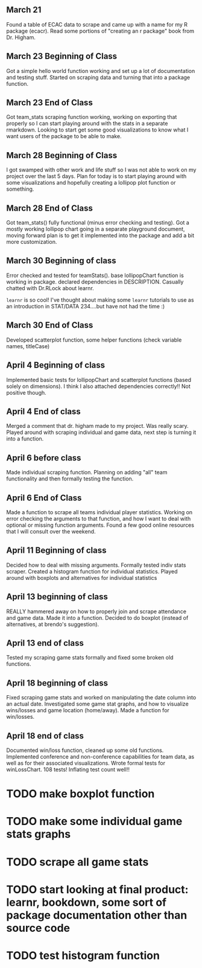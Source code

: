 ## March 21

Found a table of ECAC data to scrape and came up with a name for my R package (ecacr). Read some portions of "creating an r package" book from Dr. Higham.

## March 23 Beginning of Class

Got a simple hello world function working and set up a lot of documentation and testing stuff. Started on scraping data and turning that into a package function. 

## March 23 End of Class

Got team_stats scraping function working, working on exporting that properly so I can start playing around with the stats in a separate rmarkdown. Looking to start get some good visualizations to know what I want users of the package to be able to make.

## March 28 Beginning of Class

I got swamped with other work and life stuff so I was not able to work on my project over the last 5 days. Plan for today is to start playing around with some visualizations and hopefully creating a lollipop plot function or something. 

## March 28 End of Class

Got team_stats() fully functional (minus error checking and testing). Got a mostly working lollipop chart going in a separate playground document, moving forward plan is to get it implemented into the package and add a bit more customization. 

## March 30 Beginning of class

Error checked and tested for teamStats(). base lollipopChart function is working in package. declared dependencies in DESCRIPTION. Casually chatted with Dr.RLock about learnr.

`learnr` is so cool! I've thought about making some `learnr` tutorials to use as an introduction in STAT/DATA 234....but have not had the time :)

## March 30 End of Class

Developed scatterplot function, some helper functions (check variable names, titleCase)

## April 4 Beginning of class

Implemented basic tests for lollipopChart and scatterplot functions (based solely on dimensions). I think I also attached dependencies correctly!! Not positive though. 

## April 4 End of class

Merged a comment that dr. higham made to my project. Was really scary. Played around with scraping individual and game data, next step is turning it into a function.

## April 6 before class

Made individual scraping function. Planning on adding "all" team functionality and then formally testing the function.

## April 6 End of Class

Made a function to scrape all teams individual player statistics. Working on error checking the arguments to that function, and how I want to deal with optional or missing function arguments. Found a few good online resources that I will consult over the weekend.



## April 11 Beginning of class

Decided how to deal with missing arguments. Formally tested indiv stats scraper. Created a histogram function for individual statistics. Played around with boxplots and alternatives for individual statistics

## April 13 beginning of class

REALLY hammered away on how to properly join and scrape attendance and game data. Made it into a function. Decided to do boxplot (instead of alternatives, at brendo's suggestion). 

## April 13 end of class

Tested my scraping game stats formally and fixed some broken old functions. 

## April 18 beginning of class

Fixed scraping game stats and worked on manipulating the date column into an actual date. Investigated some game stat graphs, and how to visualize wins/losses and game location (home/away). Made a function for win/losses.

## April 18 end of class

Documented win/loss function, cleaned up some old functions. Implemented conference and non-conference capabilities for team data, as well as for their associated visualizations. Wrote formal tests for winLossChart. 108 tests! Inflating test count well!!


# TODO make boxplot function
# TODO make some individual game stats graphs
# TODO scrape all game stats

# TODO start looking at final product: learnr, bookdown, some sort of package documentation other than source code

# TODO test histogram function


